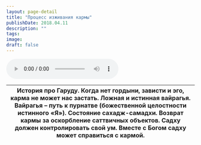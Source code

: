 ```yaml
---
layout: page-detail
title: "Процесс изживания кармы"
publishDate: 2018.04.11
description: ""
tags:
image:
draft: false
---
```


<audio title="2018.04.11 - Процесс изживания кармы.mp3" src="https://filer-api.advayta.org/v1.0/public/files/75789" controls=""></audio>

| История про Гаруду. Когда нет гордыни, зависти и эго, карма не может нас застать. Ложная и истинная вайрагья. Вайрагья – путь к пурнатве (божественной целостности истинного «Я»). Состояние сахадж-самадхи. Возврат кармы за оскорбление саттвичных объектов. Садху должен контролировать свой ум. Вместе с Богом садху может справиться с кармой. |
| --------------------------------------------------------------------------------------------------------------------------------------------------------------------------------------------------------------------------------------------------------------------------------------------------------------------------------------------------- |

  
